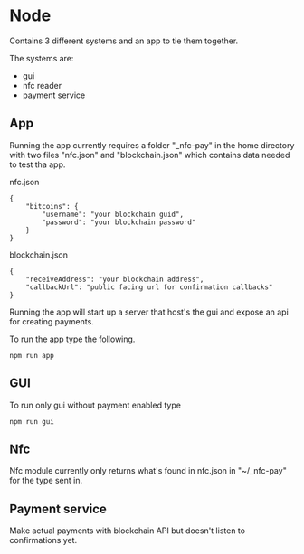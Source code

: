 # Node
Contains 3 different systems and an app to tie them together.

The systems are:
* gui
* nfc reader
* payment service

## App
Running the app currently requires a folder "_nfc-pay" in the home directory with two files "nfc.json" and "blockchain.json" which contains data needed to test tha app. 

nfc.json
```
{
	"bitcoins": {
		"username": "your blockchain guid",
		"password": "your blockchain password"
	}
}
```

blockchain.json
```
{
	"receiveAddress": "your blockchain address",
	"callbackUrl": "public facing url for confirmation callbacks"
}
```

Running the app will start up a server that host's the gui and expose an api for creating payments.

To run the app type the following.

```
npm run app
```

## GUI
To run only gui without payment enabled type

```
npm run gui
```

## Nfc
Nfc module currently only returns what's found in nfc.json in "~/_nfc-pay" for the type sent in.


## Payment service
Make actual payments with blockchain API but doesn't listen to confirmations yet.
